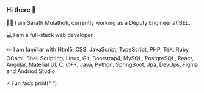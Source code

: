 ### Hi there 👋

👨‍🎓 I am Sarath Molathoti, currently working as a Deputy Engineer at BEL.

💻 I am a full-stack web developer

✏️ I am familiar with Html5, CSS, JavaScript, TypeScript, PHP, TeX, Ruby, OCaml, Shell Scripting, Linux, Git, Bootstrap4, MySQL, PostgreSQL, React, Angular, Material UI, C, C++, Java, Python, SpringBoot, Jpa, DevOps, Figma and Andriod Studio

⚡ Fun fact: print(" ")

<!--
**Sarath-Molathoti/Sarath-Molathoti** is a ✨ _special_ ✨ repository because its `README.md` (this file) appears on your GitHub profile.

Here are some ideas to get you started:

- 🔭 I’m currently working on ...
- 🌱 I’m currently learning ...
- 👯 I’m looking to collaborate on ...
- 🤔 I’m looking for help with ...
- 💬 Ask me about ...
- 📫 How to reach me: ...
- 😄 Pronouns: ...
- ⚡ Fun fact: ...
-->

